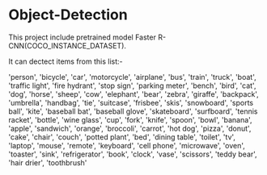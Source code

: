 # Object-Detection
This project include pretrained model Faster R-CNN(COCO_INSTANCE_DATASET).


It can dectect items from this list:-



  'person', 'bicycle', 'car', 'motorcycle', 'airplane', 'bus',
    'train', 'truck', 'boat', 'traffic light', 'fire hydrant', 'stop sign',
    'parking meter', 'bench', 'bird', 'cat', 'dog', 'horse', 'sheep', 'cow',
    'elephant', 'bear', 'zebra', 'giraffe', 'backpack', 'umbrella',
    'handbag', 'tie', 'suitcase', 'frisbee', 'skis', 'snowboard', 'sports ball',
    'kite', 'baseball bat', 'baseball glove', 'skateboard', 'surfboard', 'tennis racket',
    'bottle', 'wine glass', 'cup', 'fork', 'knife', 'spoon', 'bowl',
    'banana', 'apple', 'sandwich', 'orange', 'broccoli', 'carrot', 'hot dog', 'pizza',
    'donut', 'cake', 'chair', 'couch', 'potted plant', 'bed', 'dining table',
    'toilet', 'tv', 'laptop', 'mouse', 'remote', 'keyboard', 'cell phone',
    'microwave', 'oven', 'toaster', 'sink', 'refrigerator', 'book',
    'clock', 'vase', 'scissors', 'teddy bear', 'hair drier', 'toothbrush'
